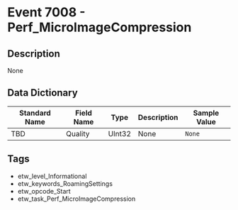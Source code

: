 # Event 7008 - Perf_MicroImageCompression

## Description
None

## Data Dictionary
|Standard Name|Field Name|Type|Description|Sample Value|
|---|---|---|---|---|
|TBD|Quality|UInt32|None|`None`|

## Tags
* etw_level_Informational
* etw_keywords_RoamingSettings
* etw_opcode_Start
* etw_task_Perf_MicroImageCompression